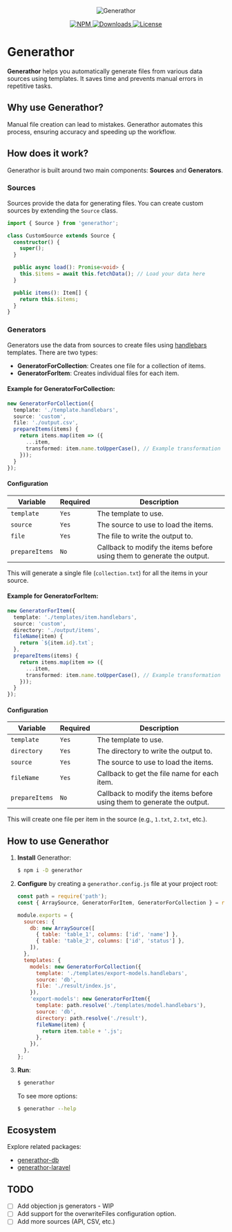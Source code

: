 <p align="center">
  <img src="https://cldup.com/U-06c9VkSH.png" alt="Generathor">
</p>

<p align="center">
  <a href="https://www.npmjs.com/package/generathor">
    <img src="https://img.shields.io/npm/v/generathor.svg" alt="NPM">
  </a>
  <a href="https://npmcharts.com/compare/generathor?minimal=true">
    <img src="https://img.shields.io/npm/dt/generathor.svg" alt="Downloads">
  </a>
  <a href="https://www.npmjs.com/package/generathor">
    <img src="https://img.shields.io/npm/l/generathor.svg" alt="License">
  </a>
</p>

# Generathor

**Generathor** helps you automatically generate files from various data sources using templates. It saves time and prevents manual errors in repetitive tasks.

## Why use Generathor?

Manual file creation can lead to mistakes. Generathor automates this process, ensuring accuracy and speeding up the workflow.

## How does it work?

Generathor is built around two main components: **Sources** and **Generators**.

### Sources

Sources provide the data for generating files. You can create custom sources by extending the `Source` class.

```ts
import { Source } from 'generathor';

class CustomSource extends Source {
  constructor() {
    super();
  }

  public async load(): Promise<void> {
    this.$items = await this.fetchData(); // Load your data here
  }

  public items(): Item[] {
    return this.$items;
  }
}
```

### Generators

Generators use the data from sources to create files using [handlebars](https://handlebarsjs.com/) templates. There are two types:

- **GeneratorForCollection**: Creates one file for a collection of items.
- **GeneratorForItem**: Creates individual files for each item.

#### Example for GeneratorForCollection:

```ts
new GeneratorForCollection({
  template: './template.handlebars',
  source: 'custom',
  file: './output.csv',
  prepareItems(items) {
    return items.map(item => ({
      ...item,
      transformed: item.name.toUpperCase(), // Example transformation
    }));
  }
});
```

#### Configuration

| Variable       | Required | Description                                                            |
|----------------|----------|------------------------------------------------------------------------|
| `template`     | `Yes`    | The template to use.                                                   |
| `source`       | `Yes`    | The source to use to load the items.                                   |
| `file`         | `Yes`    | The file to write the output to.                                       |
| `prepareItems` | `No`     | Callback to modify the items before using them to generate the output. |

This will generate a single file (`collection.txt`) for all the items in your source.

#### Example for GeneratorForItem:

```ts
new GeneratorForItem({
  template: './templates/item.handlebars',
  source: 'custom',
  directory: './output/items',
  fileName(item) {
    return `${item.id}.txt`;
  },
  prepareItems(items) {
    return items.map(item => ({
      ...item,
      transformed: item.name.toUpperCase(), // Example transformation
    }));
  }
});
```

#### Configuration

| Variable       | Required | Description                                                            |
|----------------|----------|------------------------------------------------------------------------|
| `template`     | `Yes`    | The template to use.                                                   |
| `directory`    | `Yes`    | The directory to write the output to.                                  |
| `source`       | `Yes`    | The source to use to load the items.                                   |
| `fileName`     | `Yes`    | Callback to get the file name for each item.                           |
| `prepareItems` | `No`     | Callback to modify the items before using them to generate the output. |

This will create one file per item in the source (e.g., `1.txt`, `2.txt`, etc.).

## How to use Generathor

1. **Install** Generathor:
   ```bash
   $ npm i -D generathor
   ```

2. **Configure** by creating a `generathor.config.js` file at your project root:
   ```js
   const path = require('path');
   const { ArraySource, GeneratorForItem, GeneratorForCollection } = require('generathor');

   module.exports = {
     sources: {
       db: new ArraySource([
         { table: 'table_1', columns: ['id', 'name'] },
         { table: 'table_2', columns: ['id', 'status'] },
       ]),
     },
     templates: {
       models: new GeneratorForCollection({
         template: './templates/export-models.handlebars',
         source: 'db',
         file: './result/index.js',
       }),
       'export-models': new GeneratorForItem({
         template: path.resolve('./templates/model.handlebars'),
         source: 'db',
         directory: path.resolve('./result'),
         fileName(item) {
           return item.table + '.js';
         },
       }),
     },
   };
   ```

3. **Run**:
   ```bash
   $ generathor
   ```

   To see more options:
   ```bash
   $ generathor --help
   ```

## Ecosystem

Explore related packages:

- [generathor-db](https://www.npmjs.com/package/generathor-db)
- [generathor-laravel](https://www.npmjs.com/package/generathor-laravel)

## TODO

- [ ] Add objection js generators - WIP
- [ ] Add support for the overwriteFiles configuration option.
- [ ] Add more sources (API, CSV, etc.)